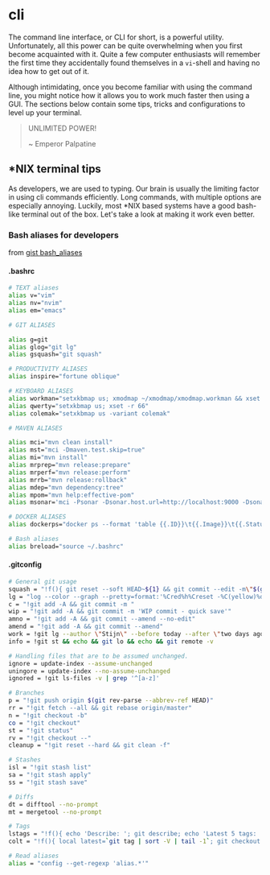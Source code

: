 # cli


The command line interface, or CLI for short, is a powerful utility.
Unfortunately, all this power can be quite overwhelming when you first become acquainted with it.
Quite a few computer enthusiasts will remember the first time they accidentally found themselves in a
`vi`-shell and having no idea how to get out of it.

Although intimidating, once you become familiar with using the command line, you might notice how it allows you to work much faster then using a GUI.
The sections below contain some tips, tricks and configurations to level up your terminal.

> UNLIMITED POWER!
>
> ~ Emperor Palpatine

## *NIX terminal tips

As developers, we are used to typing. Our brain is usually the limiting factor in using cli commands efficiently.
Long commands, with multiple options are especially annoying.
Luckily, most \*NIX based systems have a good bash-like terminal out of the box.
Let's take a look at making it work even better.

### Bash aliases for developers

from [gist bash_aliases](https://gist.github.com/stijn-dejongh/b55e91a775b6b6e95fbbc5d529132a87)

#### .bashrc

```bash
# TEXT aliases
alias v="vim"
alias nv="nvim"
alias em="emacs"

# GIT ALIASES

alias g=git
alias glog="git lg"
alias gsquash="git squash"

# PRODUCTIVITY ALIASES
alias inspire="fortune oblique"

# KEYBOARD ALIASES
alias workman="setxkbmap us; xmodmap ~/xmodmap/xmodmap.workman && xset r 66"
alias qwerty="setxkbmap us; xset -r 66"
alias colemak="setxkbmap us -variant colemak"

# MAVEN ALIASES

alias mci="mvn clean install"
alias mst="mci -Dmaven.test.skip=true"
alias mi="mvn install"
alias mrprep="mvn release:prepare"
alias mrperf="mvn release:perform"
alias mrrb="mvn release:rollback"
alias mdep="mvn dependency:tree"
alias mpom="mvn help:effective-pom"
alias msonar='mci -Psonar -Dsonar.host.url=http://localhost:9000 -Dsonar.login="$SONAR_KEY"'

# DOCKER ALIASES
alias dockerps="docker ps --format 'table {{.ID}}\t{{.Image}}\t{{.Status}}\t{{.Names}}'"

# Bash aliases
alias breload="source ~/.bashrc"
```

#### .gitconfig

```bash
# General git usage
squash = "!f(){ git reset --soft HEAD~${1} && git commit --edit -m\"$(git log --format=%B --reverse HEAD..HEAD@{1})\"; };f"
lg = "log --color --graph --pretty=format:'%Cred%h%Creset -%C(yellow)%d%Creset %s %Cgreen(%cr) %C(bold blue)<%an>%Creset' --abbrev-commit"
c = "!git add -A && git commit -m "
wip = "!git add -A && git commit -m 'WIP commit - quick save'"
amno = "!git add -A && git commit --amend --no-edit"
amend = "!git add -A && git commit --amend"
work = !git lg --author \"Stijn\" --before today --after \"two days ago\" --no-merges
info = !git st && echo && git lo && echo && git remote -v

# Handling files that are to be assumed unchanged.
ignore = update-index --assume-unchanged
uningore = update-index --no-assume-unchanged
ignored = !git ls-files -v | grep '^[a-z]'

# Branches
p = "!git push origin $(git rev-parse --abbrev-ref HEAD)"
rr = "!git fetch --all && git rebase origin/master"
n = "!git checkout -b"
co = "!git checkout"
st = "!git status"
rv = "!git checkout --"
cleanup = "!git reset --hard && git clean -f"

# Stashes
isl = "!git stash list"
sa = "!git stash apply"
ss = "!git stash save"

# Diffs
dt = difftool --no-prompt
mt = mergetool --no-prompt

# Tags
lstags = "!f(){ echo 'Describe: '; git describe; echo 'Latest 5 tags: '; git tag | sort -V | tail -5; }; f"
colt = "!f(){ local latest=`git tag | sort -V | tail -1`; git checkout $latest; }; f"

# Read aliases
alias = "config --get-regexp 'alias.*'"
```
